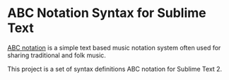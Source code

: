 ABC Notation Syntax for Sublime Text
====================================

[ABC notation](http://abcnotation.com/) is a simple text based music notation system often used for sharing traditional and folk music.

This project is a set of syntax definitions ABC notation for Sublime Text 2.
